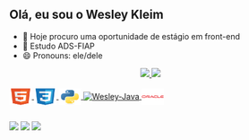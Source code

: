 ## Olá, eu sou o Wesley Kleim

- 🔭 Hoje procuro uma oportunidade de estágio em front-end
- 🌱 Estudo ADS-FIAP
- 😄 Pronouns: ele/dele

<div align="center">
  <a href="https://github.com/wesleykleim">
  <img height="180em" src="https://github-readme-stats.vercel.app/api?username=wesleykleim&show_icons=true&theme=dracula&include_all_commits=true&count_private=true"/>
  <img height="180em" src="https://github-readme-stats.vercel.app/api/top-langs/?username=wesleykleim&layout=compact&langs_count=7&theme=dracula"/>
</div>
<div style="display: inline_block"><br>
  <img align="center" alt="Wesley-HTML" height="30" width="40" src="https://raw.githubusercontent.com/devicons/devicon/master/icons/html5/html5-original.svg">
  <img align="center" alt="Wesley-CSS" height="30" width="40" src="https://raw.githubusercontent.com/devicons/devicon/master/icons/css3/css3-original.svg">
  <img align="center" alt="Wesley-Python" height="30" width="40" src="https://raw.githubusercontent.com/devicons/devicon/master/icons/python/python-original.svg">
  <img align="center" alt="Wesley-Java" height="30" width="40" src="https://cdn.jsdelivr.net/gh/devicons/devicon/icons/java/java-original.svg" />
  <img align="center" alt="Wesley-Oracle" height="30" width="40" src="https://raw.githubusercontent.com/devicons/devicon/master/icons/oracle/oracle-original.svg">
</div>
</div>
  
  ##
  
  
<div>
   <a href = "mailto:wesleykleimdev@gmail.com"><img src="https://img.shields.io/badge/-Gmail-%23333?style=for-the-badge&logo=gmail&logoColor=white" target="_blank"></a>
   <a href="https://www.linkedin.com/in/wesley-kleim/" target="_blank"><img src="https://img.shields.io/badge/-LinkedIn-%230077B5?style=for-the-badge&logo=linkedin&logoColor=white" target="_blank"></a> 
    <a href="https://www.youtube.com/channel/UCcMUpiMbKK7lHIZ-5grV7IA" target="_blank"><img src="https://img.shields.io/badge/YouTube-FF0000?style=for-the-badge&logo=youtube&logoColor=white" target="_blank"></a>
    
<div/>

